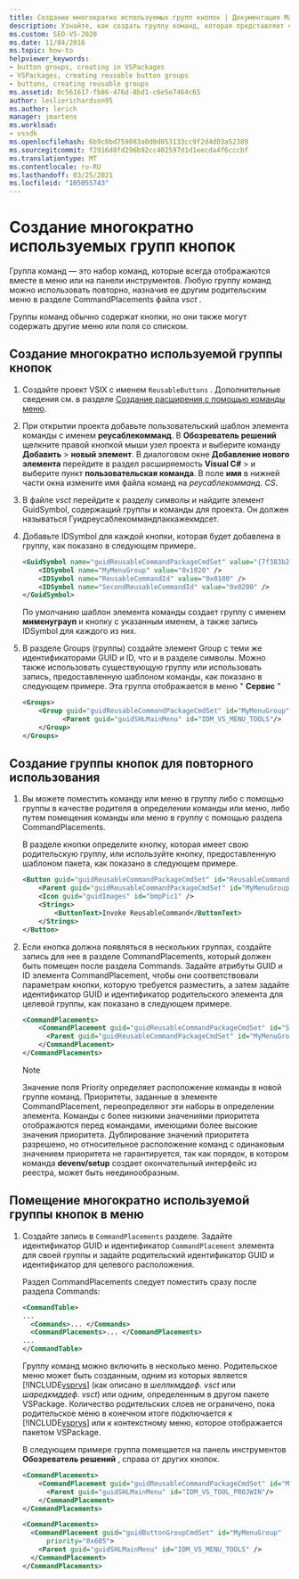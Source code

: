 ```yaml
---
title: Создание многократно используемых групп кнопок | Документация Майкрософт
description: Узнайте, как создать группу команд, которая представляет собой набор команд, которые отображаются вместе в меню или на панели инструментов.
ms.custom: SEO-VS-2020
ms.date: 11/04/2016
ms.topic: how-to
helpviewer_keywords:
- button groups, creating in VSPackages
- VSPackages, creating reusable button groups
- buttons, creating reusable groups
ms.assetid: 0c561617-fb86-476d-8bd1-c6e5e7464c65
author: leslierichardson95
ms.author: lerich
manager: jmartens
ms.workload:
- vssdk
ms.openlocfilehash: 6b9c0bd759083a0d0d053133cc9f2d4d03a52389
ms.sourcegitcommit: f2916d8fd296b92cc402597d1d1eecda4f6cccbf
ms.translationtype: MT
ms.contentlocale: ru-RU
ms.lasthandoff: 03/25/2021
ms.locfileid: "105055743"
---
```

# <a name="create-reusable-groups-of-buttons"></a>Создание многократно используемых групп кнопок
Группа команд — это набор команд, которые всегда отображаются вместе в меню или на панели инструментов. Любую группу команд можно использовать повторно, назначив ее другим родительским меню в разделе CommandPlacements файла *vsct* .

 Группы команд обычно содержат кнопки, но они также могут содержать другие меню или поля со списком.

## <a name="to-create-a-reusable-group-of-buttons"></a>Создание многократно используемой группы кнопок

1. Создайте проект VSIX с именем `ReusableButtons` . Дополнительные сведения см. в разделе [Создание расширения с помощью команды меню](../extensibility/creating-an-extension-with-a-menu-command.md).

2. При открытии проекта добавьте пользовательский шаблон элемента команды с именем **реусаблекомманд**. В **Обозреватель решений** щелкните правой кнопкой мыши узел проекта и выберите команду **Добавить**  >  **новый элемент**. В диалоговом окне **Добавление нового элемента** перейдите в раздел расширяемость **Visual C#**  >   и выберите пункт **пользовательская команда**. В поле **имя** в нижней части окна измените имя файла команд на *реусаблекомманд. CS*.

3. В файле *vsct* перейдите к разделу символы и найдите элемент GuidSymbol, содержащий группы и команды для проекта. Он должен называться Гуидреусаблекоммандпаккажекмдсет.

4. Добавьте IDSymbol для каждой кнопки, которая будет добавлена в группу, как показано в следующем примере.

    ```xml
    <GuidSymbol name="guidReusableCommandPackageCmdSet" value="{7f383b2a-c6b9-4c1d-b4b8-a26dc5b60ca1}">
        <IDSymbol name="MyMenuGroup" value="0x1020" />
        <IDSymbol name="ReusableCommandId" value="0x0100" />
        <IDSymbol name="SecondReusableCommandId" value="0x0200" />
    </GuidSymbol>
    ```

     По умолчанию шаблон элемента команды создает группу с именем **мименуграуп** и кнопку с указанным именем, а также запись IDSymbol для каждого из них.

5. В разделе Groups (группы) создайте элемент Group с теми же идентификаторами GUID и ID, что и в разделе символы. Можно также использовать существующую группу или использовать запись, предоставленную шаблоном команды, как показано в следующем примере. Эта группа отображается в меню " **Сервис** "

    ```xml
    <Groups>
        <Group guid="guidReusableCommandPackageCmdSet" id="MyMenuGroup" priority="0x0600">
              <Parent guid="guidSHLMainMenu" id="IDM_VS_MENU_TOOLS"/>
        </Group>
    </Groups>
    ```

## <a name="to-create-a-group-of-buttons-for-reuse"></a>Создание группы кнопок для повторного использования

1. Вы можете поместить команду или меню в группу либо с помощью группы в качестве родителя в определении команды или меню, либо путем помещения команды или меню в группу с помощью раздела CommandPlacements.

     В разделе кнопки определите кнопку, которая имеет свою родительскую группу, или используйте кнопку, предоставленную шаблоном пакета, как показано в следующем примере.

    ```xml
    <Button guid="guidReusableCommandPackageCmdSet" id="ReusableCommandId" priority="0x0100" type="Button">
        <Parent guid="guidReusableCommandPackageCmdSet" id="MyMenuGroup" />
        <Icon guid="guidImages" id="bmpPic1" />
        <Strings>
            <ButtonText>Invoke ReusableCommand</ButtonText>
        </Strings>
    </Button>
    ```

2. Если кнопка должна появляться в нескольких группах, создайте запись для нее в разделе CommandPlacements, который должен быть помещен после раздела Commands. Задайте атрибуты GUID и ID элемента CommandPlacement, чтобы они соответствовали параметрам кнопки, которую требуется разместить, а затем задайте идентификатор GUID и идентификатор родительского элемента для целевой группы, как показано в следующем примере.

    ```xml
    <CommandPlacements>
        <CommandPlacement guid="guidReusableCommandPackageCmdSet" id="SecondReusableCommandId" priority="0x105">
          <Parent guid="guidReusableCommandPackageCmdSet" id="MyMenuGroup" />
        </CommandPlacement>
    </CommandPlacements>
    ```

    > [!NOTE]
    > Значение поля Priority определяет расположение команды в новой группе команд. Приоритеты, заданные в элементе CommandPlacement, переопределяют эти наборы в определении элемента. Команды с более низкими значениями приоритета отображаются перед командами, имеющими более высокие значения приоритета. Дублирование значений приоритета разрешено, но относительное расположение команд с одинаковым значением приоритета не гарантируется, так как порядок, в котором команда **devenv/setup** создает окончательный интерфейс из реестра, может быть неединообразным.

## <a name="to-put-a-reusable-group-of-buttons-on-a-menu"></a>Помещение многократно используемой группы кнопок в меню

1. Создайте запись в `CommandPlacements` разделе. Задайте идентификатор GUID и идентификатор `CommandPlacement` элемента для своей группы и задайте родительский идентификатор GUID и идентификатор для целевого расположения.

    Раздел CommandPlacements следует поместить сразу после раздела Commands:

   ```xml
   <CommandTable>
   ...
     <Commands>... </Commands>
     <CommandPlacements>... </CommandPlacements>
   ...
   </CommandTable>
   ```

    Группу команд можно включить в несколько меню. Родительское меню может быть созданным, одним из которых является [!INCLUDE[vsprvs](../code-quality/includes/vsprvs_md.md)] (как описано в *шеллкмддеф. vsct* или *шаредкмддеф. vsct*) или одним, определенным в другом пакете VSPackage. Количество родительских слоев не ограничено, пока родительское меню в конечном итоге подключается к [!INCLUDE[vsprvs](../code-quality/includes/vsprvs_md.md)] или к контекстному меню, которое отображается пакетом VSPackage.

    В следующем примере группа помещается на панель инструментов **Обозреватель решений** , справа от других кнопок.

   ```xml
   <CommandPlacements>
       <CommandPlacement guid="guidReusableCommandPackageCmdSet" id="MyMenuGroup" priority="0xF00">
         <Parent guid="guidSHLMainMenu" id="IDM_VS_TOOL_PROJWIN"/>
       </CommandPlacement>
   </CommandPlacements>
   ```

   ```xml
   <CommandPlacements>
     <CommandPlacement guid="guidButtonGroupCmdSet" id="MyMenuGroup"
         priority="0x605">
       <Parent guid="guidSHLMainMenu" id="IDM_VS_MENU_TOOLS" />
     </CommandPlacement>
   </CommandPlacements>

   ```

